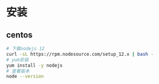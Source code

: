 # 安装

## centos

``` bash
# 下载nodejs 12
curl -sL https://rpm.nodesource.com/setup_12.x | bash -
# yum安装
yum install -y nodejs
# 查看版本
node --version
```